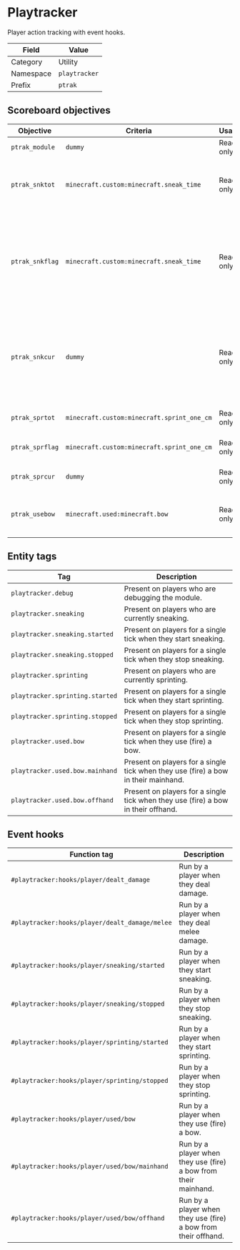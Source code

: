 # Playtracker
Player action tracking with event hooks.

Field           | Value
--------------- | -----
Category        | Utility
Namespace       | `playtracker`
Prefix          | `ptrak`

## Scoreboard objectives
Objective       | Criteria                                      | Usage     | Description
--------------- | --------------------------------------------- | --------- | -----------
`ptrak_module`  | `dummy`                                       | Read-only | Reserved for SMF.
`ptrak_snktot`  | `minecraft.custom:minecraft.sneak_time`       | Read-only | The total number of ticks the player has snuck for. A perfect mirror of `minecraft.sneak_time` since instantiation.
`ptrak_snkflag` | `minecraft.custom:minecraft.sneak_time`       | Read-only | Shadows `minecraft.sneak_time` to produce a transient flag for detecting sneak state each tick. **For internal use only.** Use `ptrak_snkcount` and/or [tags](#entity_tags) appropriately in dependent modules.
`ptrak_snkcur`  | `dummy`                                       | Read-only | The duration in ticks of the player's current (or most recent) sneak. Resets each time the player begins sneaking, and can thus be used to retrieve the duration of the most recent sneak.
`ptrak_sprtot`  | `minecraft.custom:minecraft.sprint_one_cm`    | Read-only | Similar to `ptrak_snktot` but for sprinting.
`ptrak_sprflag` | `minecraft.custom:minecraft.sprint_one_cm`    | Read-only | Similar to `ptrak_snkflag` but for sprinting.
`ptrak_sprcur`  | `dummy`                                       | Read-only | Similar to `ptrak_snkcur` but for sprinting.
`ptrak_usebow`  | `minecraft.used:minecraft.bow`                | Read-only | Flag variable for bow usage. Prefer to use the `playtracker.used.bow` [entity tags](#entity-tags).

## Entity tags
Tag                             | Description
------------------------------- | -----------
`playtracker.debug`             | Present on players who are debugging the module.
`playtracker.sneaking`          | Present on players who are currently sneaking.
`playtracker.sneaking.started`  | Present on players for a single tick when they start sneaking.
`playtracker.sneaking.stopped`  | Present on players for a single tick when they stop sneaking.
`playtracker.sprinting`         | Present on players who are currently sprinting.
`playtracker.sprinting.started` | Present on players for a single tick when they start sprinting.
`playtracker.sprinting.stopped` | Present on players for a single tick when they stop sprinting.
`playtracker.used.bow`          | Present on players for a single tick when they use (fire) a bow.
`playtracker.used.bow.mainhand` | Present on players for a single tick when they use (fire) a bow in their mainhand.
`playtracker.used.bow.offhand`  | Present on players for a single tick when they use (fire) a bow in their offhand.

## Event hooks
Function tag                                    | Description
----------------------------------------------- | -----------
`#playtracker:hooks/player/dealt_damage`        | Run by a player when they deal damage.
`#playtracker:hooks/player/dealt_damage/melee`  | Run by a player when they deal melee damage.
`#playtracker:hooks/player/sneaking/started`    | Run by a player when they start sneaking.
`#playtracker:hooks/player/sneaking/stopped`    | Run by a player when they stop sneaking.
`#playtracker:hooks/player/sprinting/started`   | Run by a player when they start sprinting.
`#playtracker:hooks/player/sprinting/stopped`   | Run by a player when they stop sprinting.
`#playtracker:hooks/player/used/bow`            | Run by a player when they use (fire) a bow.
`#playtracker:hooks/player/used/bow/mainhand`   | Run by a player when they use (fire) a bow from their mainhand.
`#playtracker:hooks/player/used/bow/offhand`    | Run by a player when they use (fire) a bow from their offhand.
